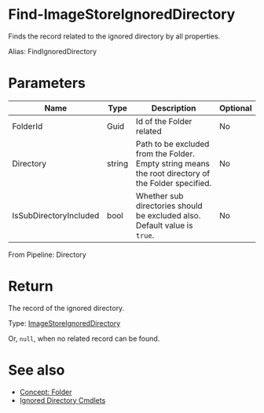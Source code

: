 # Find-ImageStoreIgnoredDirectory
Finds the record related to the ignored directory by all properties.

Alias: FindIgnoredDirectory

# Parameters
|Name|Type|Description|Optional|
|---|---|---|---|
|FolderId|Guid|Id of the Folder related|No|
|Directory|string|Path to be excluded from the Folder. Empty string means the root directory of the Folder specified.|No|
|IsSubDirectoryIncluded|bool|Whether sub directories should be excluded also. Default value is ```true```.|No|

From Pipeline: Directory

# Return
The record of the ignored directory.

Type: [ImageStoreIgnoredDirectory](../../type/ImageStoreIgnoredDirectory.md)

Or, ```null```, when no related record can be found.

# See also
  * [Concept: Folder](../../concept/Folder.md)
  * [Ignored Directory Cmdlets](../cmdlets.md#ignored-directory)